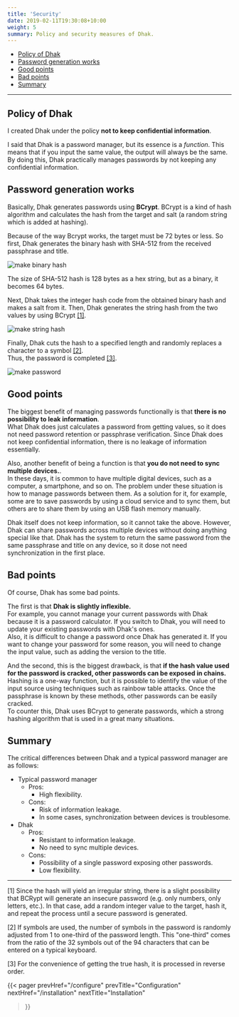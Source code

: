 ```yaml
---
title: 'Security'
date: 2019-02-11T19:30:08+10:00
weight: 5
summary: Policy and security measures of Dhak.
---
```


- [Policy of Dhak](#policy-of-dhak)
- [Password generation works](#password-generation-works)
- [Good points](#good-points)
- [Bad points](#bad-points)
- [Summary](#summary)

---

## Policy of Dhak

I created Dhak under the policy **not to keep confidential information**.

I said that Dhak is a password manager, but its essence is a _function_. This means that if you input the same value, the output will always be the same.  
By doing this, Dhak practically manages passwords by not keeping any confidential information.

## Password generation works

Basically, Dhak generates passwords using **BCrypt**. BCrypt is a kind of hash algorithm and calculates the hash from the target and salt (a random string which is added at hashing).

Because of the way Bcrypt works, the target must be 72 bytes or less. So first, Dhak generates the binary hash with SHA-512 from the received passphrase and title.

![make binary hash](/dhak_docs/images/works_1.jpg)

The size of SHA-512 hash is 128 bytes as a hex string, but as a binary, it becomes 64 bytes.

Next, Dhak takes the integer hash code from the obtained binary hash and makes a salt from it. Then, Dhak generates the string hash from the two values by using BCrypt [[1]](#1).

![make string hash](/dhak_docs/images/works_2.jpg)

Finally, Dhak cuts the hash to a specified length and randomly replaces a character to a symbol [[2]](#2).  
Thus, the password is completed [[3]](#3).

![make password](/dhak_docs/images/works_3.jpg)

## Good points

The biggest benefit of managing passwords functionally is that **there is no possibility to leak information**.  
What Dhak does just calculates a password from getting values, so it does not need password retention or passphrase verification. Since Dhak does not keep confidential information, there is no leakage of information essentially.

Also, another benefit of being a function is that **you do not need to sync multiple devices.**.  
In these days, it is common to have multiple digital devices, such as a computer, a smartphone, and so on. The problem under these situation is how to manage passwords between them. As a solution for it, for example, some are to save passwords by using a cloud service and to sync them, but others are to share them by using an USB flash memory manually.

Dhak itself does not keep information, so it cannot take the above. However, Dhak can share passwords across multiple devices without doing anything special like that. Dhak has the system to return the same password from the same passphrase and title on any device, so it dose not need synchronization in the first place.

## Bad points

Of course, Dhak has some bad points.

The first is that **Dhak is slightly inflexible.**  
For example, you cannot manage your current passwords with Dhak because it is a password calculator. If you switch to Dhak, you will need to update your existing passwords with Dhak's ones.  
Also, it is difficult to change a password once Dhak has generated it. If you want to change your password for some reason, you will need to change the input value, such as adding the version to the title.

And the second, this is the biggest drawback, is that **if the hash value used for the password is cracked, other passwords can be exposed in chains.**  
Hashing is a one-way function, but it is possible to identify the value of the input source using techniques such as rainbow table attacks. Once the passphrase is known by these methods, other passwords can be easily cracked.  
To counter this, Dhak uses BCrypt to generate passwords, which a strong hashing algorithm that is used in a great many situations.  

## Summary

The critical differences between Dhak and a typical password manager are as follows:

- Typical password manager
  - Pros:
    - High flexibility.
  - Cons:
    - Risk of information leakage.
    - In some cases, synchronization between devices is troublesome.
- Dhak
  - Pros:
    - Resistant to information leakage.
    - No need to sync multiple devices.
  - Cons:
    - Possibility of a single password exposing other passwords.
    - Low flexibility.

---

<a name="1"></a>
\[1] Since the hash will yield an irregular string, there is a slight possibility that BCRypt will generate an insecure password (e.g. only numbers, only letters, etc.). In that case, add a random integer value to the target, hash it, and repeat the process until a secure password is generated.

<a name="2"></a>
\[2] If symbols are used, the number of symbols in the password is randomly adjusted from 1 to one-third of the password length. This "one-third" comes from the ratio of the 32 symbols out of the 94 characters that can be entered on a typical keyboard.

<a name="3"></a>
\[3] For the convenience of getting the true hash, it is processed in reverse order.

{{< pager
  prevHref="/configure"
  prevTitle="Configuration"
  nextHref="/installation"
  nextTitle="Installation"
>}}
